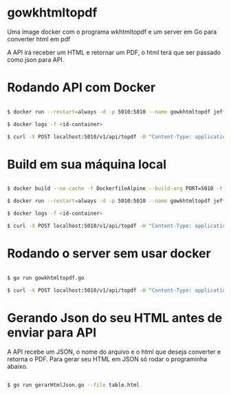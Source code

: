 # gowkhtmltopdf
Uma image docker com o programa wkhtmltopdf e um server em Go para converter html em pdf

A API irá receber um HTML e retornar um PDF, o html terá que ser passado como json para API.

# Rodando API com Docker

```sh

$ docker run --restart=always -d -p 5010:5010 --name gowkhtmltopdf jeffotoni/gowkhtmltopdf:latest

$ docker logs -f <id-container>

$ curl -X POST localhost:5010/v1/api/topdf -H "Content-Type: application/json" --data @table.html.json --output /tmp/meuteste.pdf

```

# Build em sua máquina local

```sh

$ docker build --no-cache -f DockerfileAlpine --build-arg PORT=5010 -t xxxxxxxxxxxxx/gowkhtmltopdf:latest .

$ docker run --restart=always -d -p 5010:5010 --name gowkhtmltopdf jeffotoni/gowkhtmltopdf:latest

$ docker logs -f <id-container>

$ curl -X POST localhost:5010/v1/api/topdf -H "Content-Type: application/json" --data @table.html.json --output /tmp/meuteste.pdf

```

# Rodando o server sem usar docker

```sh

$ go run gowkhtmltopdf.go

$ curl -X POST localhost:5010/v1/api/topdf -H "Content-Type: application/json" --data @table.html.json --output /tmp/meuteste.pdf

```

# Gerando Json do seu HTML antes de enviar para API

A API recebe um JSON, o nome do arquivo e o html que deseja converter e retorna o PDF.
Para gerar seu HTML em JSON só rodar o programinha abaixo.

```sh

$ go run gerarHtmlJson.go --file table.html

```
